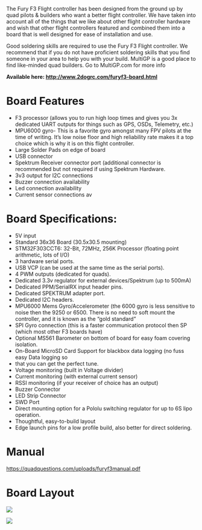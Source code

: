 The Fury F3 Flight controller has been designed from the ground up by quad pilots & builders
who want a better flight controller. We have taken into account all of the things that we like
about other flight controller hardware and wish that other flight controllers featured and
combined them into a board that is well designed for ease of installation and use.

Good soldering skills are required to use the Fury F3 Flight controller. We recommend that if
you do not have proficient soldering skills that you find someone in your area to help you with
your build. MultiGP is a good place to find like-minded quad builders. Go to MultiGP.com for
more info

**Available here:  http://www.2dogrc.com/furyf3-board.html**

# **Board Features**
* F3 processor (allows you to run high loop times and gives you 3x dedicated UART outputs
for things such as GPS, OSDs, Telemetry, etc.)
* MPU6000 gyro- This is a favorite gyro amongst many FPV pilots at the time of writing. It’s
low noise floor and high reliability rate makes it a top choice which is why it is on this flight
controller.
* Large Solder Pads on edge of board
* USB connector
* Spektrum Receiver connector port (additional connector is recommended but not required
if using Spektrum Hardware.
* 3v3 output for I2C connections
* Buzzer connection availability
* Led connection availability
* Current sensor connections av

# **Board Specifications:**
* 5V input
* Standard 36x36 Board (30.5x30.5 mounting)
* STM32F303CCT6: 32-Bit, 72MHz, 256K Processor (floating point arithmetic, lots of I/O)
* 3 hardware serial ports.
* USB VCP (can be used at the same time as the serial ports).
* 4 PWM outputs (dedicated for quads).
* Dedicated 3.3v regulator for external devices/Spektrum (up to 500mA)
* Dedicated PPM/SerialRX input header pins.
* Dedicated SPEKTRUM adapter port.
* Dedicated I2C headers.
* MPU6000 Mems Gyro/Accelerometer (the 6000 gyro is less sensitive to noise then the 9250
or 6500. There is no need to soft mount the controller, and it is known as the “gold
standard”
* SPI Gyro connection (this is a faster communication protocol then SP (which most other F3
boards have)
* Optional MS561 Barometer on bottom of board for easy foam covering isolation.
* On-Board MicroSD Card Support for blackbox data logging (no fuss easy Data logging so
* that you can get the perfect tune.
* Voltage monitoring (built in Voltage divider)
* Current monitoring (with external current sensor)
* RSSI monitoring (if your receiver of choice has an output)
* Buzzer Connector
* LED Strip Connector
* SWD Port
* Direct mounting option for a Pololu switching regulator for up to 6S lipo operation.
* Thoughtful, easy-to-build layout
* Edge launch pins for a low profile build, also better for direct soldering.

# **Manual**
https://quadquestions.com/uploads/furyf3manual.pdf

# **Board Layout**

![](http://i.imgur.com/MJ3Oibe.jpg)

![](http://i.imgur.com/nale6a2.jpg)